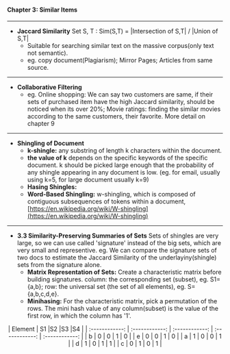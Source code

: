 #### Chapter 3: Similar Items

------------

- **Jaccard Similarity**
	Set S, T :  Sim(S,T) = |Intersection of S,T| / |Union of S,T|  
	- Suitable for searching similar text on the massive corpus(only text not semantic). 
	- eg. copy document(Plagiarism); Mirror Pages; Articles from same source.

------------

- **Collaborative Filtering**  
	- eg. Online shopping: We can say two customers are same, if their sets of purchased item have the high Jaccard similarity, should be noticed when its over 20%;
	Movie ratings: finding the similar movies according to the same customers, their favorite.
More detail on chapter 9

------------

- **Shingling of Document**  
	- **k-shingle:** any substring of length k characters within the document.
	- **the value of k** depends on the specific keywords of the specific document. k should be picked large enough that the probability of any shingle appearing in any document is low. (eg. for email, usually using k=5, for large document usually k=9)
	- **Hasing Shingles:**
	- **Word-Based Shingling:** w-shingling, which is composed of contiguous subsequences of tokens within a document, [https://en.wikipedia.org/wiki/W-shingling](https://en.wikipedia.org/wiki/W-shingling)

------------
- **3.3 Similarity-Preserving Summaries of Sets**
	Sets of shingles are very large, so we can use called 'signature' instead of the big sets, which are very small and representive. eg. We can compare the signature sets of two docs to estimate the Jaccard Similarity of the underlayiny(shingle) sets from the signature alone.
	- **Matrix Representation of Sets:** Create a characteristic matrix before building signatures. 
	column: the corresponding set (subset), eg. S1={a,b}; 
	row: the universal set (the set of all elements), eg. S={a,b,c,d,e}.
	- **Minihasing:** For the characteristic matrix, pick a permutation of the rows. The mini hash value of any column(subset) is the value of the first row, in which the column has '1'.

<center>
| Element  |  S1 |S2 |S3 |S4   |
| :------------: | :------------: | :------------: | :------------: | :------------: |
|  b |  0 |  0 |  1 |  0 |
|  e |  0 |  0 |  1 |  0 |
|  a |  1 |  0 |  0 |  1 |
|  d |  1 |  0 |  1 |  1 |
|  c |  0 |  1 |  0 |  1 |
</center>

